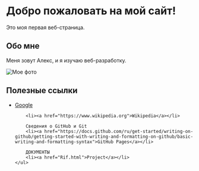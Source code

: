 <!DOCTYPE html>
<html>
<head>
    <title>Мой первый веб-сайт</title>
</head>
<body>
    <h1>Добро пожаловать на мой сайт!</h1>
    <p>Это моя первая веб-страница.</p>
    <h2>Обо мне</h2>
    <p>Меня зовут Алекс, и я изучаю веб-разработку.</p>
    <img src="https://example.com/myphoto.jpg" alt="Мое фото">
    <h2>Полезные ссылки</h2>
    <ul>
        <li><a href="https://www.google.com">Google</a></li>
        
        <li><a href="https://www.wikipedia.org">Wikipedia</a></li>
        
        Сведения о GitHub и Git
        <li><a href="https://docs.github.com/ru/get-started/writing-on-github/getting-started-with-writing-and-formatting-on-github/basic-writing-and-formatting-syntax">GitHub Pages</a></li>
        
        ДОКУМЕНТЫ
        <li><a href="Rif.html">Project</a></li>
    </ul>
</body>
</html>
